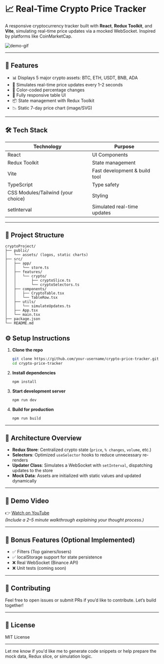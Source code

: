 

# 📈 Real-Time Crypto Price Tracker

A responsive cryptocurrency tracker built with **React**, **Redux Toolkit**, and **Vite**, simulating real-time price updates via a mocked WebSocket. Inspired by platforms like CoinMarketCap.

![demo-gif](link-to-your-demo-gif-or-video)

---

## 🚀 Features

- 📊 Displays 5 major crypto assets: BTC, ETH, USDT, BNB, ADA
- 🔄 Simulates real-time price updates every 1–2 seconds
- 🌈 Color-coded percentage changes
- 📱 Fully responsive table UI
- 📦 State management with Redux Toolkit
- 📉 Static 7-day price chart (image/SVG)

---

## 🛠 Tech Stack

| Technology        | Purpose                                  |
|-------------------|-------------------------------------------|
| React             | UI Components                            |
| Redux Toolkit     | State management                         |
| Vite              | Fast development & build tool            |
| TypeScript        | Type safety                              |
| CSS Modules/Tailwind (your choice) | Styling              |
| setInterval       | Simulated real-time updates              |

---

## 📂 Project Structure

```
cryptoProject/
├── public/
│   └── assets/ (logos, static charts)
├── src/
│   ├── app/
│   │   └── store.ts
│   ├── features/
│   │   └── crypto/
│   │       ├── cryptoSlice.ts
│   │       └── cryptoSelectors.ts
│   ├── components/
│   │   ├── CryptoTable.tsx
│   │   └── TableRow.tsx
│   ├── utils/
│   │   └── simulateUpdates.ts
│   ├── App.tsx
│   └── main.tsx
├── package.json
└── README.md

```

## ⚙️ Setup Instructions

1. **Clone the repo**
   ```bash
   git clone https://github.com/your-username/crypto-price-tracker.git
   cd crypto-price-tracker
   ```

2. **Install dependencies**
   ```bash
   npm install
   ```

3. **Start development server**
   ```bash
   npm run dev
   ```

4. **Build for production**
   ```bash
   npm run build
   ```

---

## 🧠 Architecture Overview

- **Redux Store**: Centralized crypto state (`price`, `% changes`, `volume`, etc.)
- **Selectors**: Optimized `useSelector` hooks to reduce unnecessary re-renders
- **Updater Class**: Simulates a WebSocket with `setInterval`, dispatching updates to the store
- **Mock Data**: Assets are initialized with static values and updated dynamically

---

## 🎥 Demo Video

👉 [Watch on YouTube](https://your-demo-link.com)  
_(Include a 2–5 minute walkthrough explaining your thought process.)_

---

## 🌟 Bonus Features (Optional Implemented)

- ✅ Filters (Top gainers/losers)
- ✅ localStorage support for state persistence
- ❌ Real WebSocket (Binance API)
- ❌ Unit tests (coming soon)

---

## 🤝 Contributing

Feel free to open issues or submit PRs if you’d like to contribute. Let’s build together!

---

## 📄 License

MIT License

---

Let me know if you'd like me to generate code snippets or help prepare the mock data, Redux slice, or simulation logic.